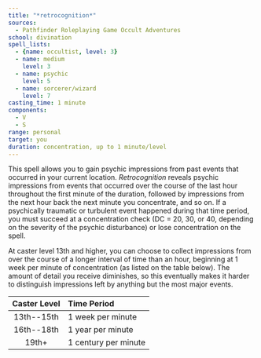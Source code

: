```yaml
---
title: "*retrocognition*"
sources:
  - Pathfinder Roleplaying Game Occult Adventures
school: divination
spell_lists:
  - {name: occultist, level: 3}
  - name: medium
    level: 3
  - name: psychic
    level: 5
  - name: sorcerer/wizard
    level: 7
casting_time: 1 minute
components:
  - V
  - S
range: personal
target: you
duration: concentration, up to 1 minute/level
---
```


This spell allows you to gain psychic impressions from past events that occurred in your current location. *Retrocognition* reveals psychic impressions from events that occurred over the course of the last hour throughout the first minute of the duration, followed by impressions from the next hour back the next minute you concentrate, and so on. If a psychically traumatic or turbulent event happened during that time period, you must succeed at a concentration check (DC = 20, 30, or 40, depending on the severity of the psychic disturbance) or lose concentration on the spell.

At caster level 13th and higher, you can choose to collect impressions from over the course of a longer interval of time than an hour, beginning at 1 week per minute of concentration (as listed on the table below). The amount of detail you receive diminishes, so this eventually makes it harder to distinguish impressions left by anything but the most major events.

| Caster Level | Time Period          |
|:------------:|:---------------------|
|  13th--15th  | 1 week per minute    |
|  16th--18th  | 1 year per minute    |
|    19th+     | 1 century per minute |

